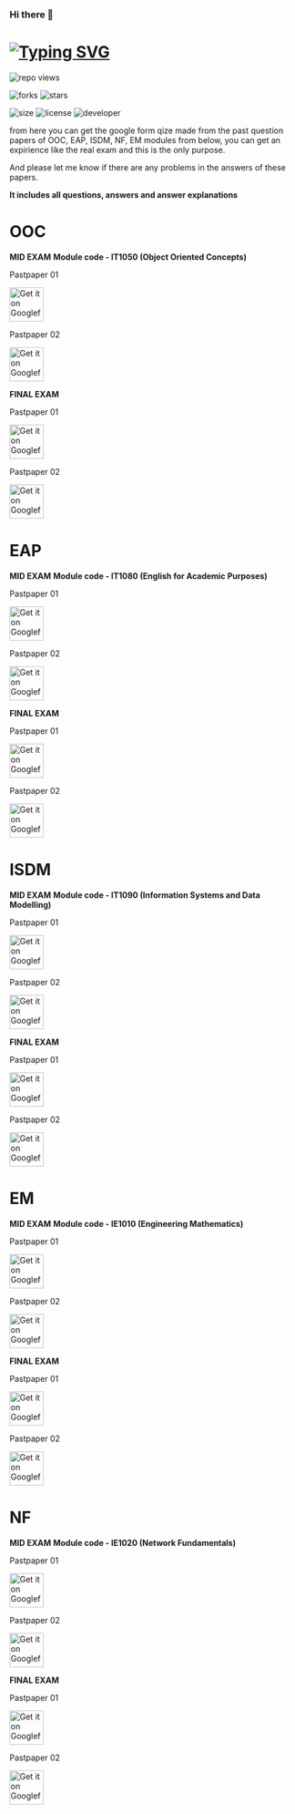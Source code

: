  ### Hi there 👋
 
# [![Typing SVG](https://readme-typing-svg.demolab.com?font=Fira+Code&weight=500&size=35&pause=1000&color=721DF7&width=435&lines=Hello+SLIIT+Students%2C)](https://git.io/typing-svg)

 ![repo views](https://hits.seeyoufarm.com/api/count/incr/badge.svg?url=https%3A%2F%2Fgithub.com%2FVehanRajintha%2FMy_Modules_SLIIT&count_bg=%2379C83D&title_bg=%23555555&icon=gitpod.svg&icon_color=%23E7E7E7&title=Views&edge_flat=false)


![forks](https://img.shields.io/github/forks/VehanRajintha/My_Modules_SLIIT?label=Forks&style=social)
![stars](https://img.shields.io/github/stars/VehanRajintha/My_Modules_SLIIT?style=social)

![size](https://img.shields.io/github/repo-size/VehanRajintha/My_Modules_SLIIT?color=purple&label=Repo%20Size&style=plastic)
![license](https://img.shields.io/github/license/VehanRajintha/My_Modules_SLIIT?color=purple&label=License&style=plastic)
![developer](https://img.shields.io/static/v1?label=Author&message=Vehan%20Rajintha&color=purple&style=plastic)

from here you can get the google form qize made from the past question papers of OOC, EAP, ISDM, NF, EM modules from below, you can get an expirience like the real exam and this is the only purpose.

And please let me know if there are any problems in the answers of these papers.

**It includes all questions, answers and answer explanations**

# OOC
**MID EXAM**
**Module code - IT1050 (Object Oriented Concepts)**

Pastpaper 01

[<img src="https://firebasestorage.googleapis.com/v0/b/vehan-5008a.appspot.com/o/button_take-exam.png?alt=media&token=43a75680-9dd4-4772-8deb-4741d5491193"
    alt="Get it on Googleforms"
    height="60">]([https://forms.google.com](https://forms.gle/JAsHN4aZkCEFng5t8))


Pastpaper 02

[<img src="https://firebasestorage.googleapis.com/v0/b/vehan-5008a.appspot.com/o/button_take-exam.png?alt=media&token=43a75680-9dd4-4772-8deb-4741d5491193"
    alt="Get it on Googleforms"
    height="60">]([https://forms.google.com](https://forms.gle/H4ZsBvzVQdF8KBoY8))

**FINAL EXAM**

Pastpaper 01

[<img src="https://firebasestorage.googleapis.com/v0/b/vehan-5008a.appspot.com/o/button_soon.png?alt=media&token=fb0b809b-2cf5-4afd-be92-85cc75ce9d11"
    alt="Get it on Googleforms"
    height="60">](https://forms.google.com)


Pastpaper 02

[<img src="https://firebasestorage.googleapis.com/v0/b/vehan-5008a.appspot.com/o/button_soon.png?alt=media&token=fb0b809b-2cf5-4afd-be92-85cc75ce9d11"
    alt="Get it on Googleforms"
    height="60">](https://forms.google.com)



# EAP
**MID EXAM**
**Module code - IT1080 (English for Academic Purposes)**

Pastpaper 01

[<img src="https://firebasestorage.googleapis.com/v0/b/vehan-5008a.appspot.com/o/button_soon.png?alt=media&token=fb0b809b-2cf5-4afd-be92-85cc75ce9d11"
    alt="Get it on Googleforms"
    height="60">](https://forms.google.com)


Pastpaper 02

[<img src="https://firebasestorage.googleapis.com/v0/b/vehan-5008a.appspot.com/o/button_soon.png?alt=media&token=fb0b809b-2cf5-4afd-be92-85cc75ce9d11"
    alt="Get it on Googleforms"
    height="60">](https://forms.google.com)

**FINAL EXAM**

Pastpaper 01

[<img src="https://firebasestorage.googleapis.com/v0/b/vehan-5008a.appspot.com/o/button_soon.png?alt=media&token=fb0b809b-2cf5-4afd-be92-85cc75ce9d11"
    alt="Get it on Googleforms"
    height="60">](https://forms.google.com)


Pastpaper 02

[<img src="https://firebasestorage.googleapis.com/v0/b/vehan-5008a.appspot.com/o/button_soon.png?alt=media&token=fb0b809b-2cf5-4afd-be92-85cc75ce9d11"
    alt="Get it on Googleforms"
    height="60">](https://forms.google.com)


# ISDM
**MID EXAM**
**Module code - IT1090 (Information Systems and Data Modelling)**

Pastpaper 01

[<img src="https://firebasestorage.googleapis.com/v0/b/vehan-5008a.appspot.com/o/button_soon.png?alt=media&token=fb0b809b-2cf5-4afd-be92-85cc75ce9d11"
    alt="Get it on Googleforms"
    height="60">](https://forms.google.com)


Pastpaper 02

[<img src="https://firebasestorage.googleapis.com/v0/b/vehan-5008a.appspot.com/o/button_soon.png?alt=media&token=fb0b809b-2cf5-4afd-be92-85cc75ce9d11"
    alt="Get it on Googleforms"
    height="60">](https://forms.google.com)

**FINAL EXAM**

Pastpaper 01

[<img src="https://firebasestorage.googleapis.com/v0/b/vehan-5008a.appspot.com/o/button_soon.png?alt=media&token=fb0b809b-2cf5-4afd-be92-85cc75ce9d11"
    alt="Get it on Googleforms"
    height="60">](https://forms.google.com)


Pastpaper 02

[<img src="https://firebasestorage.googleapis.com/v0/b/vehan-5008a.appspot.com/o/button_soon.png?alt=media&token=fb0b809b-2cf5-4afd-be92-85cc75ce9d11"
    alt="Get it on Googleforms"
    height="60">](https://forms.google.com)



# EM
**MID EXAM**
**Module code - IE1010 (Engineering Mathematics)**

Pastpaper 01

[<img src="https://firebasestorage.googleapis.com/v0/b/vehan-5008a.appspot.com/o/button_soon.png?alt=media&token=fb0b809b-2cf5-4afd-be92-85cc75ce9d11"
    alt="Get it on Googleforms"
    height="60">](https://forms.google.com)


Pastpaper 02

[<img src="https://firebasestorage.googleapis.com/v0/b/vehan-5008a.appspot.com/o/button_soon.png?alt=media&token=fb0b809b-2cf5-4afd-be92-85cc75ce9d11"
    alt="Get it on Googleforms"
    height="60">](https://forms.google.com)

**FINAL EXAM**

Pastpaper 01

[<img src="https://firebasestorage.googleapis.com/v0/b/vehan-5008a.appspot.com/o/button_soon.png?alt=media&token=fb0b809b-2cf5-4afd-be92-85cc75ce9d11"
    alt="Get it on Googleforms"
    height="60">](https://forms.google.com)


Pastpaper 02

[<img src="https://firebasestorage.googleapis.com/v0/b/vehan-5008a.appspot.com/o/button_soon.png?alt=media&token=fb0b809b-2cf5-4afd-be92-85cc75ce9d11"
    alt="Get it on Googleforms"
    height="60">](https://forms.google.com)


# NF
**MID EXAM**
**Module code - IE1020 (Network Fundamentals)**

Pastpaper 01

[<img src="https://firebasestorage.googleapis.com/v0/b/vehan-5008a.appspot.com/o/button_soon.png?alt=media&token=fb0b809b-2cf5-4afd-be92-85cc75ce9d11"
    alt="Get it on Googleforms"
    height="60">](https://forms.google.com)


Pastpaper 02

[<img src="https://firebasestorage.googleapis.com/v0/b/vehan-5008a.appspot.com/o/button_soon.png?alt=media&token=fb0b809b-2cf5-4afd-be92-85cc75ce9d11"
    alt="Get it on Googleforms"
    height="60">](https://forms.google.com)

**FINAL EXAM**

Pastpaper 01

[<img src="https://firebasestorage.googleapis.com/v0/b/vehan-5008a.appspot.com/o/button_soon.png?alt=media&token=fb0b809b-2cf5-4afd-be92-85cc75ce9d11"
    alt="Get it on Googleforms"
    height="60">](https://forms.google.com)


Pastpaper 02

[<img src="https://firebasestorage.googleapis.com/v0/b/vehan-5008a.appspot.com/o/button_soon.png?alt=media&token=fb0b809b-2cf5-4afd-be92-85cc75ce9d11"
    alt="Get it on Googleforms"
    height="60">](https://forms.google.com)

